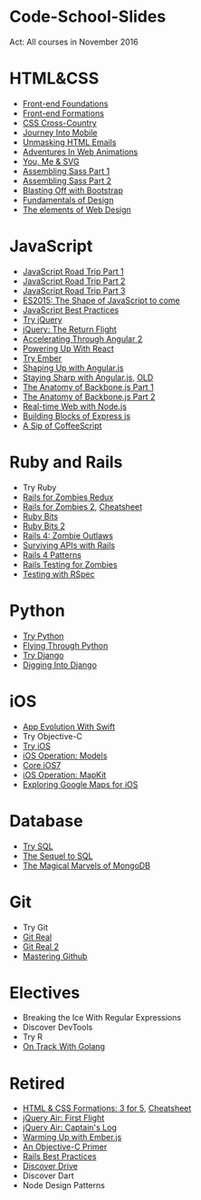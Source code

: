 # Code-School-Slides

Act: All courses in November 2016

# HTML&CSS
- [Front-end Foundations](http://courseware.codeschool.com/front-end-foundations/Front-end-Foundations.pdf)
- [Front-end Formations](http://courseware.codeschool.com.s3.amazonaws.com/frontend/Code%20School%20-%20Front-end%20Formations.pdf)
- [CSS Cross-Country](http://courseware.codeschool.com.s3.amazonaws.com/cssxcountry_slides.pdf)
- [Journey Into Mobile](http://courseware.codeschool.com.s3.amazonaws.com/journey_into_mobile_slides.pdf)
- [Unmasking HTML Emails](http://courseware.codeschool.com/unmasking_html_emails/slides/CodeSchool-UnmaskingHTMLEmails.pdf)
- [Adventures In Web Animations](http://courseware.codeschool.com.s3.amazonaws.com/adventures_in_web_animations/slides/CodeSchool-AdventuresInWebAnimations.pdf)
- [You, Me & SVG](http://courseware.codeschool.com/you-me-svg/CodeSchool-YouMeSvg.pdf)
- [Assembling Sass Part 1](http://courseware.codeschool.com.s3.amazonaws.com/assembling_sass_slides.pdf)
- [Assembling Sass Part 2](http://courseware.codeschool.com.s3.amazonaws.com/assembling_sass_part_2_slides.pdf)
- [Blasting Off with Bootstrap](http://courseware.codeschool.com/blasting_off_with_bootstrap/slides/CodeSchool-BlastingOffWithBootstrap.pdf)
- [Fundamentals of Design](http://courseware.codeschool.com.s3.amazonaws.com/FoD_optimized.pdf)
- [The elements of Web Design](http://courseware.codeschool.com.s3.amazonaws.com/the-elements-of-web-design/CodeSchool-The-Elements-of-Web-Design-all-levels.pdf)


# JavaScript
- [JavaScript Road Trip Part 1](http://courseware.codeschool.com.s3.amazonaws.com/javascript-roadtrip/js1.pdf)
- [JavaScript Road Trip Part 2](http://courseware.codeschool.com.s3.amazonaws.com/javascript-roadtrip/js2.pdf)
- [JavaScript Road Trip Part 3](http://courseware.codeschool.com.s3.amazonaws.com/javascript-roadtrip/js3.pdf)
- [ES2015: The Shape of JavaScript to come](http://courseware.codeschool.com/es2015-the-shape-of-javascript-to-come/all-levels.pdf)
- [JavaScript Best Practices](http://courseware.codeschool.com.s3.amazonaws.com/javascript-best-practices/JSBP_full.pdf)
- [Try jQuery](http://courseware.codeschool.com.s3.amazonaws.com/try_jquery_full.pdf)
- [jQuery: The Return Flight](http://courseware.codeschool.com.s3.amazonaws.com/jquery-part2/jquery-part2.pdf)
- [Accelerating Through Angular 2](http://courseware.codeschool.com.s3.amazonaws.com/accelerating-through-angular-2/slides/CodeSchool-AcceleratingThroughAngular2.pdf)
- [Powering Up With React](http://courseware.codeschool.com/powering-up-with-react/CodeSchool-PoweringUpWithReact.pdf)
- [Try Ember](http://courseware.codeschool.com/try_ember/CodeSchool-TryEmber.pdf)
- [Shaping Up with Angular.js](http://courseware.codeschool.com/shaping-up-with-angular-js/Slides/level01-05.pdf)
- [Staying Sharp with Angular.js](http://courseware.codeschool.com/staying-sharp-with-angular-js/angular2-full-small.pdf), [OLD](http://courseware.codeschool.com/staying-sharp-with-angular-js/angular2-full.pdf)
- [The Anatomy of Backbone.js Part 1](http://courseware.codeschool.com.s3.amazonaws.com/The_Anatomy_of_BackboneJS.pdf)
- [The Anatomy of Backbone.js Part 2](http://courseware.codeschool.com.s3.amazonaws.com/backbone2/backbone2.pdf)
- [Real-time Web with Node.js](http://courseware.codeschool.com/real-time-web-with-node-js/all-levels.pdf)
- [Building Blocks of Express js](http://courseware.codeschool.com/building-blocks-of-express-js/all-levels.pdf)
- [A Sip of CoffeeScript](http://courseware.codeschool.com.s3.amazonaws.com/coffeescript_slides.pdf)


# Ruby and Rails
- Try Ruby
- [Rails for Zombies Redux](http://railsforzombies.com.s3.amazonaws.com/Rails-For-Zombies-Slides.pdf)
- [Rails for Zombies 2](http://courseware.codeschool.com.s3.amazonaws.com/rails_for_zombies_2_slides.pdf), [Cheatsheet](http://courseware.codeschool.com/rails_for_zombies_2_cheatsheets.pdf)
- [Ruby Bits](http://courseware.codeschool.com.s3.amazonaws.com/ruby_bits_slides.pdf)
- [Ruby Bits 2](http://courseware.codeschool.com.s3.amazonaws.com/ruby_bits_2_slides.pdf)
- [Rails 4: Zombie Outlaws](http://courseware.codeschool.com.s3.amazonaws.com/rails4/Rails%204%20-%20Zombie%20Outlaws.pdf)
- [Surviving APIs with Rails](http://courseware.codeschool.com/railsapis/CodeSchool-RailsAPIs.pdf)
- [Rails 4 Patterns](http://courseware.codeschool.com.s3.amazonaws.com/rails4patterns/rails_4_patterns.pdf)
- [Rails Testing for Zombies](http://courseware.codeschool.com.s3.amazonaws.com/rails_testing.pdf)
- [Testing with RSpec](http://courseware.codeschool.com.s3.amazonaws.com/testing_with_rspec_slides.pdf)


# Python
- [Try Python](http://courseware.codeschool.com.s3.amazonaws.com/try_python/CodeSchool-TryPython.pdf)
- [Flying Through Python](http://courseware.codeschool.com.s3.amazonaws.com/flying_through_python/slides/CodeSchool-FlyingThroughPython-small.pdf)
- [Try Django](http://courseware.codeschool.com.s3.amazonaws.com/try_django/CodeSchool-TryDjango.pdf)
- [Digging Into Django](http://courseware.codeschool.com.s3.amazonaws.com/digging_into_django/slides/CodeSchool-DiggingIntoDjango.pdf)


# iOS
- [App Evolution With Swift](http://courseware.codeschool.com.s3.amazonaws.com/app_evolution_with_swift3/CodeSchool-AppEvolutionWithSwift-all.pdf)
- Try Objective-C
- [Try iOS](http://courseware.codeschool.com.s3.amazonaws.com/try_ios/CodeSchool_Try_iOS.pdf)
- [iOS Operation: Models](http://courseware.codeschool.com.s3.amazonaws.com/iosom/Operation-Models-Slides.pdf)
- [Core iOS7](http://courseware.codeschool.com.s3.amazonaws.com/ios7/iOS7CourseSlides.pdf)
- [iOS Operation: MapKit](http://courseware.codeschool.com.s3.amazonaws.com/mapkit/Operation-MapKit-Slides.pdf)
- [Exploring Google Maps for iOS](http://courseware.codeschool.com/googlemapsios/Exploring-Google-Maps-For-iOS-FULL.pdf)


# Database
- [Try SQL](http://courseware.codeschool.com/try_sql/trysql-slides.pdf)
- [The Sequel to SQL](http://courseware.codeschool.com/the_sequel_to_sql/slides/CodeSchool-TheSequelToSQL-full-small.pdf)
- [The Magical Marvels of MongoDB](http://courseware.codeschool.com/the-magical-marvels-of-mongodb/the-magical-marvels-of-mongodb-slides.pdf)


# Git
- Try Git
- [Git Real](http://courseware.codeschool.com.s3.amazonaws.com/git_real_slides.pdf)
- [Git Real 2](http://courseware.codeschool.com.s3.amazonaws.com/git_real2/git_real_2_full_deck.pdf)
- [Mastering Github](http://courseware.codeschool.com/mastering-github/CodeSchool_MasteringGithubCourse.pdf)


# Electives
- Breaking the Ice With Regular Expressions
- Discover DevTools
- Try R
- [On Track With Golang](http://courseware.codeschool.com.s3.amazonaws.com/on-track-with-golang/slides/CodeSchool-OnTrackWithGolang.pdf)


# Retired
- [HTML & CSS Formations: 3 for 5](http://courseware.codeschool.com.s3.amazonaws.com/Three_For_Five.pdf), [Cheatsheet](http://courseware.codeschool.com.s3.amazonaws.com/css3_cheat_sheetv4.2.pdf)
- [jQuery Air: First Flight](http://courseware.codeschool.com.s3.amazonaws.com/jquery_air_slides.pdf)
- [jQuery Air: Captain's Log](http://courseware.codeschool.com.s3.amazonaws.com/jquery_air_2_slides.pdf)
- [Warming Up with Ember.js](http://courseware.codeschool.com/ember/slides/CodeSchool-Emberjs.pdf)
- [An Objective-C Primer](http://courseware.codeschool.com/try_ios/objective_c_primer.pdf)
- [Rails Best Practices](http://courseware.codeschool.com.s3.amazonaws.com/Rails_Best_Practices_Slides.pdf)
- [Discover Drive](http://courseware.codeschool.com.s3.amazonaws.com/discover-drive-full.pdf)
- Discover Dart
- Node Design Patterns
